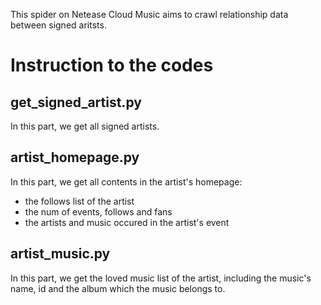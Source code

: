 This spider on Netease Cloud Music aims to crawl relationship data between signed aritsts.
# Instruction to the codes

## get_signed_artist.py

In this part, we get all signed artists.

## artist_homepage.py

In this part, we get all contents in the artist's homepage:
* the follows list of the artist
* the num of events, follows and fans
* the artists and music occured in the artist's event

## artist_music.py

In this part, we get the loved music list of the artist, including the music's name, id and the album which the music belongs to.